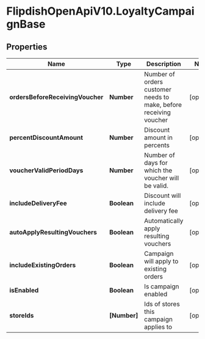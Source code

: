 # FlipdishOpenApiV10.LoyaltyCampaignBase

## Properties
Name | Type | Description | Notes
------------ | ------------- | ------------- | -------------
**ordersBeforeReceivingVoucher** | **Number** | Number of orders customer needs to make, before receiving voucher | [optional] 
**percentDiscountAmount** | **Number** | Discount amount in percents | [optional] 
**voucherValidPeriodDays** | **Number** | Number of days for which the voucher will be valid. | [optional] 
**includeDeliveryFee** | **Boolean** | Discount will include delivery fee | [optional] 
**autoApplyResultingVouchers** | **Boolean** | Automatically apply resulting vouchers | [optional] 
**includeExistingOrders** | **Boolean** | Campaign will apply to existing orders | [optional] 
**isEnabled** | **Boolean** | Is campaign enabled | [optional] 
**storeIds** | **[Number]** | Ids of stores this campaign applies to | [optional] 


